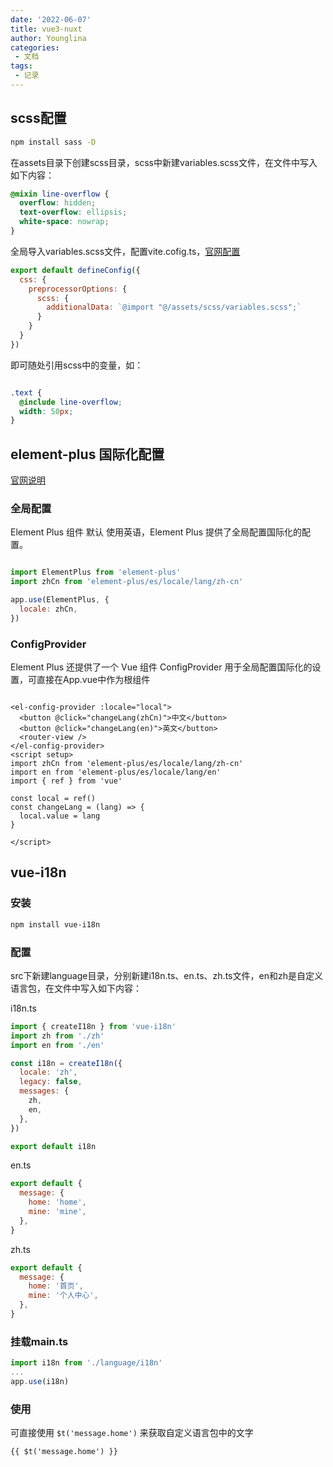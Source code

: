 ```yaml
---
date: '2022-06-07'
title: vue3-nuxt
author: Younglina
categories:
 - 文档
tags:
 - 记录
---
```


## scss配置

```bash
npm install sass -D
```

在assets目录下创建scss目录，scss中新建variables.scss文件，在文件中写入如下内容：

```scss
@mixin line-overflow {
  overflow: hidden;
  text-overflow: ellipsis;
  white-space: nowrap;
}
```

全局导入variables.scss文件，配置vite.cofig.ts，[官网配置](https://vitejs.cn/config/#css-preprocessoroptions)  

```js
export default defineConfig({
  css: {
    preprocessorOptions: {
      scss: {
        additionalData: `@import "@/assets/scss/variables.scss";`
      }
    }
  }
})
```

即可随处引用scss中的变量，如：

```scss

.text {
  @include line-overflow;
  width: 50px;
}

```

## element-plus 国际化配置

[官网说明](https://element-plus.gitee.io/zh-CN/guide/i18n.html)
### 全局配置
Element Plus 组件 默认 使用英语，Element Plus 提供了全局配置国际化的配置。

```js

import ElementPlus from 'element-plus'
import zhCn from 'element-plus/es/locale/lang/zh-cn'

app.use(ElementPlus, {
  locale: zhCn,
})

```

### ConfigProvider
Element Plus 还提供了一个 Vue 组件 ConfigProvider 用于全局配置国际化的设置，可直接在App.vue中作为根组件

```vue

<el-config-provider :locale="local">
  <button @click="changeLang(zhCn)">中文</button>
  <button @click="changeLang(en)">英文</button>
  <router-view />
</el-config-provider>
<script setup>
import zhCn from 'element-plus/es/locale/lang/zh-cn'
import en from 'element-plus/es/locale/lang/en'
import { ref } from 'vue'

const local = ref()
const changeLang = (lang) => {
  local.value = lang
}

</script>

```

## vue-i18n

### 安装

```bash
npm install vue-i18n
```

### 配置
src下新建language目录，分别新建i18n.ts、en.ts、zh.ts文件，en和zh是自定义语言包，在文件中写入如下内容：

i18n.ts
```js
import { createI18n } from 'vue-i18n'
import zh from './zh'
import en from './en'

const i18n = createI18n({
  locale: 'zh',
  legacy: false,
  messages: {
    zh,
    en,
  },
})

export default i18n
```

en.ts
```js
export default {
  message: {
    home: 'home',
    mine: 'mine',
  },
}

```

zh.ts
```js
export default {
  message: {
    home: '首页',
    mine: '个人中心',
  },
}

```

### 挂载main.ts

```js
import i18n from './language/i18n'
...
app.use(i18n)
```

### 使用
可直接使用 `$t('message.home')` 来获取自定义语言包中的文字
```vue
{{ $t('message.home') }}
```